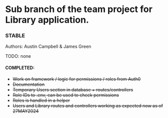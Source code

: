 # Sub branch of the team project for Library application.

### STABLE

Authors: Austin Campbell & James Green

TODO:
none



#### COMPLETED:
- ~~Work on framework / logic for permissions / roles from Auth0~~
- ~~Documentation~~
- ~~Temporary Users section in database + routes/controllers~~
- ~~Role IDs to .env, can be used to check permissions~~
- ~~Roles is handled in a helper~~
- ~~Users and Library routes and controllers working as expected now as of 27MAY2024~~